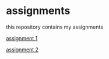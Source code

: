 # assignments
this repository contains my assignments

[assignment 1](https://github.com/janboone/assignments/blob/master/assignment_1.ipynb)

[assignment 2](https://github.com/janboone/assignments/blob/master/assignment_2.ipynb)
